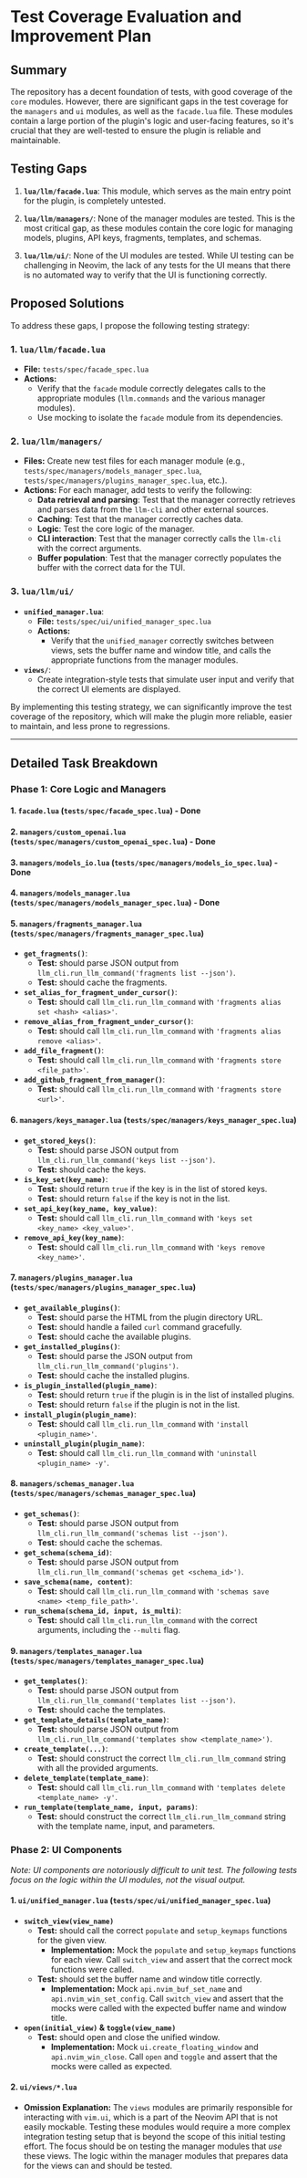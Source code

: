 # Test Coverage Evaluation and Improvement Plan

## Summary

The repository has a decent foundation of tests, with good coverage of the `core` modules. However, there are significant gaps in the test coverage for the `managers` and `ui` modules, as well as the `facade.lua` file. These modules contain a large portion of the plugin's logic and user-facing features, so it's crucial that they are well-tested to ensure the plugin is reliable and maintainable.

## Testing Gaps

1.  **`lua/llm/facade.lua`**: This module, which serves as the main entry point for the plugin, is completely untested.

2.  **`lua/llm/managers/`**: None of the manager modules are tested. This is the most critical gap, as these modules contain the core logic for managing models, plugins, API keys, fragments, templates, and schemas.

3.  **`lua/llm/ui/`**: None of the UI modules are tested. While UI testing can be challenging in Neovim, the lack of any tests for the UI means that there is no automated way to verify that the UI is functioning correctly.

## Proposed Solutions

To address these gaps, I propose the following testing strategy:

### 1. `lua/llm/facade.lua`

*   **File:** `tests/spec/facade_spec.lua`
*   **Actions:**
    *   Verify that the `facade` module correctly delegates calls to the appropriate modules (`llm.commands` and the various manager modules).
    *   Use mocking to isolate the `facade` module from its dependencies.

### 2. `lua/llm/managers/`

*   **Files:** Create new test files for each manager module (e.g., `tests/spec/managers/models_manager_spec.lua`, `tests/spec/managers/plugins_manager_spec.lua`, etc.).
*   **Actions:** For each manager, add tests to verify the following:
    *   **Data retrieval and parsing**: Test that the manager correctly retrieves and parses data from the `llm-cli` and other external sources.
    *   **Caching**: Test that the manager correctly caches data.
    *   **Logic**: Test the core logic of the manager.
    *   **CLI interaction**: Test that the manager correctly calls the `llm-cli` with the correct arguments.
    *   **Buffer population**: Test that the manager correctly populates the buffer with the correct data for the TUI.

### 3. `lua/llm/ui/`

*   **`unified_manager.lua`**:
    *   **File:** `tests/spec/ui/unified_manager_spec.lua`
    *   **Actions:**
        *   Verify that the `unified_manager` correctly switches between views, sets the buffer name and window title, and calls the appropriate functions from the manager modules.
*   **`views/`**:
    *   Create integration-style tests that simulate user input and verify that the correct UI elements are displayed.

By implementing this testing strategy, we can significantly improve the test coverage of the repository, which will make the plugin more reliable, easier to maintain, and less prone to regressions.

---

## Detailed Task Breakdown

### Phase 1: Core Logic and Managers

#### 1. `facade.lua` (`tests/spec/facade_spec.lua`) - Done

#### 2. `managers/custom_openai.lua` (`tests/spec/managers/custom_openai_spec.lua`) - Done

#### 3. `managers/models_io.lua` (`tests/spec/managers/models_io_spec.lua`) - Done

#### 4. `managers/models_manager.lua` (`tests/spec/managers/models_manager_spec.lua`) - Done

#### 5. `managers/fragments_manager.lua` (`tests/spec/managers/fragments_manager_spec.lua`)

*   **`get_fragments()`**:
    *   **Test:** should parse JSON output from `llm_cli.run_llm_command('fragments list --json')`.
    *   **Test:** should cache the fragments.
*   **`set_alias_for_fragment_under_cursor()`**:
    *   **Test:** should call `llm_cli.run_llm_command` with `'fragments alias set <hash> <alias>'`.
*   **`remove_alias_from_fragment_under_cursor()`**:
    *   **Test:** should call `llm_cli.run_llm_command` with `'fragments alias remove <alias>'`.
*   **`add_file_fragment()`**:
    *   **Test:** should call `llm_cli.run_llm_command` with `'fragments store <file_path>'`.
*   **`add_github_fragment_from_manager()`**:
    *   **Test:** should call `llm_cli.run_llm_command` with `'fragments store <url>'`.

#### 6. `managers/keys_manager.lua` (`tests/spec/managers/keys_manager_spec.lua`)

*   **`get_stored_keys()`**:
    *   **Test:** should parse JSON output from `llm_cli.run_llm_command('keys list --json')`.
    *   **Test:** should cache the keys.
*   **`is_key_set(key_name)`**:
    *   **Test:** should return `true` if the key is in the list of stored keys.
    *   **Test:** should return `false` if the key is not in the list.
*   **`set_api_key(key_name, key_value)`**:
    *   **Test:** should call `llm_cli.run_llm_command` with `'keys set <key_name> <key_value>'`.
*   **`remove_api_key(key_name)`**:
    *   **Test:** should call `llm_cli.run_llm_command` with `'keys remove <key_name>'`.

#### 7. `managers/plugins_manager.lua` (`tests/spec/managers/plugins_manager_spec.lua`)

*   **`get_available_plugins()`**:
    *   **Test:** should parse the HTML from the plugin directory URL.
    *   **Test:** should handle a failed `curl` command gracefully.
    *   **Test:** should cache the available plugins.
*   **`get_installed_plugins()`**:
    *   **Test:** should parse the JSON output from `llm_cli.run_llm_command('plugins')`.
    *   **Test:** should cache the installed plugins.
*   **`is_plugin_installed(plugin_name)`**:
    *   **Test:** should return `true` if the plugin is in the list of installed plugins.
    *   **Test:** should return `false` if the plugin is not in the list.
*   **`install_plugin(plugin_name)`**:
    *   **Test:** should call `llm_cli.run_llm_command` with `'install <plugin_name>'`.
*   **`uninstall_plugin(plugin_name)`**:
    *   **Test:** should call `llm_cli.run_llm_command` with `'uninstall <plugin_name> -y'`.

#### 8. `managers/schemas_manager.lua` (`tests/spec/managers/schemas_manager_spec.lua`)

*   **`get_schemas()`**:
    *   **Test:** should parse JSON output from `llm_cli.run_llm_command('schemas list --json')`.
    *   **Test:** should cache the schemas.
*   **`get_schema(schema_id)`**:
    *   **Test:** should parse JSON output from `llm_cli.run_llm_command('schemas get <schema_id>')`.
*   **`save_schema(name, content)`**:
    *   **Test:** should call `llm_cli.run_llm_command` with `'schemas save <name> <temp_file_path>'`.
*   **`run_schema(schema_id, input, is_multi)`**:
    *   **Test:** should call `llm_cli.run_llm_command` with the correct arguments, including the `--multi` flag.

#### 9. `managers/templates_manager.lua` (`tests/spec/managers/templates_manager_spec.lua`)

*   **`get_templates()`**:
    *   **Test:** should parse JSON output from `llm_cli.run_llm_command('templates list --json')`.
    *   **Test:** should cache the templates.
*   **`get_template_details(template_name)`**:
    *   **Test:** should parse JSON output from `llm_cli.run_llm_command('templates show <template_name>')`.
*   **`create_template(...)`**:
    *   **Test:** should construct the correct `llm_cli.run_llm_command` string with all the provided arguments.
*   **`delete_template(template_name)`**:
    *   **Test:** should call `llm_cli.run_llm_command` with `'templates delete <template_name> -y'`.
*   **`run_template(template_name, input, params)`**:
    *   **Test:** should construct the correct `llm_cli.run_llm_command` string with the template name, input, and parameters.

### Phase 2: UI Components

*Note: UI components are notoriously difficult to unit test. The following tests focus on the logic within the UI modules, not the visual output.*

#### 1. `ui/unified_manager.lua` (`tests/spec/ui/unified_manager_spec.lua`)

*   **`switch_view(view_name)`**
    *   **Test:** should call the correct `populate` and `setup_keymaps` functions for the given view.
        *   **Implementation:** Mock the `populate` and `setup_keymaps` functions for each view. Call `switch_view` and assert that the correct mock functions were called.
    *   **Test:** should set the buffer name and window title correctly.
        *   **Implementation:** Mock `api.nvim_buf_set_name` and `api.nvim_win_set_config`. Call `switch_view` and assert that the mocks were called with the expected buffer name and window title.
*   **`open(initial_view)` & `toggle(view_name)`**
    *   **Test:** should open and close the unified window.
        *   **Implementation:** Mock `ui.create_floating_window` and `api.nvim_win_close`. Call `open` and `toggle` and assert that the mocks were called as expected.

#### 2. `ui/views/*.lua`

*   **Omission Explanation:** The `views` modules are primarily responsible for interacting with `vim.ui`, which is a part of the Neovim API that is not easily mockable. Testing these modules would require a more complex integration testing setup that is beyond the scope of this initial testing effort. The focus should be on testing the manager modules that *use* these views. The logic within the manager modules that prepares data for the views can and should be tested.

